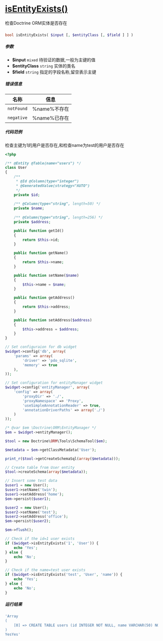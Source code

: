 [isEntityExists()](http://twinh.github.com/widget/api/isEntityExists)
=====================================================================

检查Doctrine ORM实体是否存在

### 
```php
bool isEntityExists( $input [, $entityClass [, $field ] ] )
```

##### 参数
* **$input** `mixed` 待验证的数据,一般为主键的值
* **$entityClass** `string` 实体的类名
* **$field** `string` 指定的字段名称,留空表示主键


##### 错误信息
| **名称**              | **信息**                                                       | 
|-----------------------|----------------------------------------------------------------|
| `notFound`            | %name%不存在                                                   |
| `negative`            | %name%已存在                                                   |


##### 代码范例
检查主键为1的用户是否存在,和检查name为test的用户是否存在
```php
<?php

/** @Entity @Table(name="users") */
class User
{
    /**
     * @Id @Column(type="integer")
     * @GeneratedValue(strategy="AUTO")
     */
    private $id;
    
    /** @Column(type="string", length=50) */
    private $name;
    
    /** @Column(type="string", length=256) */
    private $address;

    public function getId()
    {
        return $this->id;
    }

    public function getName()
    {
        return $this->name;
    }

    public function setName($name)
    {
        $this->name = $name;
    }

    public function getAddress()
    {
        return $this->address;
    }

    public function setAddress($address)
    {
        $this->address = $address;
    }
}

// Set configuraion for db widget
$widget->config('db', array(
    'params' => array(
        'driver' => 'pdo_sqlite',
        'memory' => true
    ),
));

// Set configuration for entityManager widget
$widget->config('entityManager', array(
    'config' => array(
        'proxyDir' => './',
        'proxyNamespace' => 'Proxy',
        'useSimpleAnnotationReader' => true,
        'annotationDriverPaths' => array('./')
    )
));

/* @var $em \Doctrine\ORM\EntityManager */
$em = $widget->entityManager();

$tool = new Doctrine\ORM\Tools\SchemaTool($em);

$metadata = $em->getClassMetadata('User');

print_r($tool->getCreateSchemaSql(array($metadata)));

// Create table from User entity
$tool->createSchema(array($metadata));

// Insert some test data
$user1 = new User();
$user1->setName('twin');
$user1->setAddress('home');
$em->persist($user1);

$user2 = new User();
$user2->setName('test');
$user2->setAddress('office');
$em->persist($user2);

$em->flush();

// Check if the id=1 user exists
if ($widget->isEntityExists('1', 'User')) {
    echo 'Yes';
} else {
    echo 'No';
}

// Check if the name=test user exists
if ($widget->isEntityExists('test', 'User', 'name')) {
    echo 'Yes';
} else {
    echo 'No';
}
```
##### 运行结果
```php
'Array
(
    [0] => CREATE TABLE users (id INTEGER NOT NULL, name VARCHAR(50) NOT NULL, address VARCHAR(256) NOT NULL, PRIMARY KEY(id))
)
YesYes'
```
